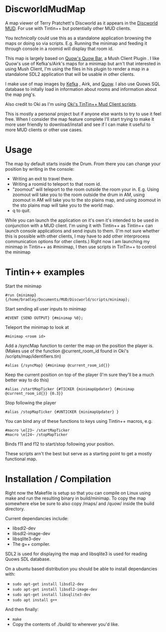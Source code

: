 # DiscworldMudMap
A map viewer of Terry Pratchett's Discworld as it appears in the [Discworld MUD](http://discworld.starturtle.net/lpc/).
For use with Tintin++ but potentially other MUD clients.

You _technically_ could use this as a standalone application browsing the maps or doing so via scripts.
E.g. Running the minimap and feeding it through console in a roomid will display that room id.

This map is largely based on [Quow's Quow Bar](https://quow.co.uk/minimap.php), a Mush Client Plugin . I like Quow's use of Kefka's/Airk's maps for a minimap but arn't that interested in using Mush Client, I'm using the files in his plugin to render a map in a standalone SDL2 application that will be usable in other clients.

I make use of map images by [Kefka](https://dw.daftjunk.com/) , Airk, and [Quow](http://www.quow.co.uk/).
I also use Quows SQL database to initally load in information about rooms and information about the map png's.

Also credit to Oki as I'm using [Oki's TinTin++ Mud Client scripts](https://fossil.tubul.net/tt_dw/doc/trunk/README.md).

This is mostly a personal project but if anyone else wants to try to use it feel free.
When I consider the map feature complete I'll start trying to make it more user friendly to download/install and see if I can make it useful to more MUD clients or other use cases.

# Usage
The map by default starts inside the Drum. From there you can change your position by writing in the console:
 - Writing an exit to travel there.
 - Writing a roomid to teleport to that room id.
 - "zoomout" will teleport to the room outside the room your in. E.g. Using zoomout will take you to the room outside the drum in AM, using zoomout in AM will take you to the sto plains map, and using zoomout in the sto plains map will take you to the world map.
 - q to quit.
 
While you can launch the application on it's own it's intended to be used in conjunction with a MUD client.
I'm using it with Tintin++ as Tintin++ can launch console applications and send inputs to them. (I'm not sure whether this is possible with other clients,
I may have to add other interprocess communication options for other clients.)
Right now I am launching my minimap in Tintin++ as #minimap, I then use scripts in TinTin++ to control the minimap

# Tintin++ examples
Start the minimap
```
#run {minimap} {/home/bradley/Documents/MUD/Discworld/scripts/minimap};
```
Start sending all user inputs to minimap
``` 
#EVENT {SEND OUTPUT} {#minimap %0};
```
Teleport the minimap to look at <room id>
``` 
#minimap <room id>
```
Add a /syncMap function to center the map on the position the player is. (Makes use of the function @current_room_id found in Oki's /scripts/map/identifiers.tin)
```  
#alias {/syncMap} {#minimap @current_room_id{}}
```
Keep the current position on top of the player (I'm sure they'll be a much better way to do this)
```  
#alias /startMapTicker {#TICKER {minimapUpdater} {#minimap @current_room_id{}} {0.3}}
```
Stop following the player
```  
#alias /stopMapTicker {#UNTICKER {minimapUpdater} }
```
You can bind any of these functions to keys using Tintin++ macros, e.g.
  ```  
#macro \e[23~ /startMapTicker
#macro \e[24~ /stopMapTicker
  ```  
Binds f11 and f12 to start/stop following your position.

  
These scripts arn't the best but serve as a starting point to get a mostly functional map.
   
# Installation / Compilation
Right now the Makefile is setup so that you can compile on Linux using make and run the resulting binary in build/minimap.
To copy the map somewhere else be sure to also copy /maps/ and /quow/ inside the build directory.

Current dependancies include:
 - libsdl2-dev
 - libsdl2-image-dev
 - libsqlite3-dev
 - The g++ compiler.

SDL2 is used for displaying the map and libsqlite3 is used for reading Quows SDL database.

On a ubuntu based distribution you should be able to install dependancies with:
- ```sudo apt-get install libsdl2-dev ```  
- ```sudo apt-get install libsdl2-image-dev``` 
- ```sudo apt-get install libsqlite3-dev``` 
- ```sudo apt install g++``` 

And then finally:
- ```make``` 
- Copy the contents of ./build/ to wherever you'd like.
